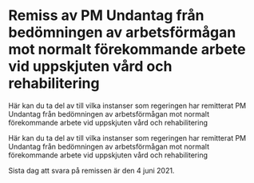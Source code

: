 # Remiss av PM Undantag från bedömningen av arbetsförmågan mot normalt förekommande arbete vid uppskjuten vård och rehabilitering

Här kan du ta del av till vilka instanser som regeringen har remitterat PM Undantag från bedömningen av arbetsförmågan mot normalt förekommande arbete vid uppskjuten vård och rehabilitering

Här kan du ta del av till vilka instanser som regeringen har remitterat PM Undantag från bedömningen av arbetsförmågan mot normalt förekommande arbete vid uppskjuten vård och rehabilitering

Sista dag att svara på remissen är den 4 juni 2021.
